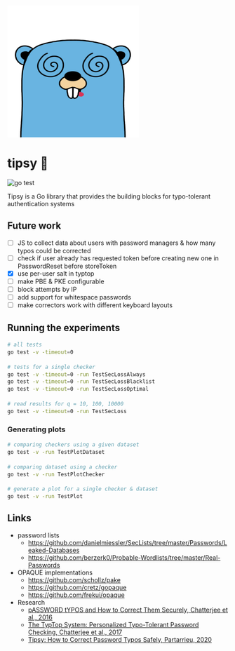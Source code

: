 <img src="static/images/gopher.png" alt="tipsy gopher" width="300" height="300"/>

# tipsy 🍻
![go test](https://github.com/ppartarr/tipsy/actions/workflows/go.yml/badge.svg)

Tipsy is a Go library that provides the building blocks for typo-tolerant authentication systems

## Future work

- [ ] JS to collect data about users with password managers & how many typos could be corrected
- [ ] check if user already has requested token before creating new one in PasswordReset before storeToken
- [x] use per-user salt in typtop
- [ ] make PBE & PKE configurable
- [ ] block attempts by IP
- [ ] add support for whitespace passwords
- [ ] make correctors work with different keyboard layouts

## Running the experiments
```bash
# all tests
go test -v -timeout=0

# tests for a single checker
go test -v -timeout=0 -run TestSecLossAlways
go test -v -timeout=0 -run TestSecLossBlacklist
go test -v -timeout=0 -run TestSecLossOptimal

# read results for q = 10, 100, 10000
go test -v -timeout=0 -run TestSecLoss
```

### Generating plots
```bash
# comparing checkers using a given dataset
go test -v -run TestPlotDataset

# comparing dataset using a checker
go test -v -run TestPlotChecker

# generate a plot for a single checker & dataset
go test -v -run TestPlot
```


## Links
* password lists
    * https://github.com/danielmiessler/SecLists/tree/master/Passwords/Leaked-Databases
    * https://github.com/berzerk0/Probable-Wordlists/tree/master/Real-Passwords
* OPAQUE implementations
    * https://github.com/schollz/pake
    * https://github.com/cretz/gopaque
    * https://github.com/frekui/opaque
* Research
    * [pASSWORD tYPOS and How to Correct Them Securely, Chatterjee et al., 2016](https://ieeexplore.ieee.org/document/7546536)
    * [The TypTop System: Personalized Typo-Tolerant Password Checking, Chatterjee et al., 2017](https://eprint.iacr.org/2017/810.pdf)
    * [Tipsy: How to Correct Password Typos Safely, Partarrieu, 2020](https://delaat.net/rp/2020-2021/p67/report.pdf)